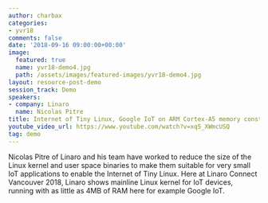 ```yaml
---
author: charbax
categories:
- yvr18
comments: false
date: '2018-09-16 09:00:00+00:00'
image:
  featured: true
  name: yvr18-demo4.jpg
  path: /assets/images/featured-images/yvr18-demo4.jpg
layout: resource-post-demo
session_track: Demo
speakers:
- company: Linaro
  name: Nicolas Pitre
title: Internet of Tiny Linux, Google IoT on ARM Cortex-A5 memory constrained device
youtube_video_url: https://www.youtube.com/watch?v=xq5_XWmcUSQ
tag: demo
---
```

Nicolas Pitre of Linaro and his team have worked to reduce the size of the Linux kernel and user space binaries to make them suitable for very small IoT applications to enable the Internet of Tiny Linux. Here at Linaro Connect Vancouver 2018, Linaro shows mainline Linux kernel for IoT devices, running with as little as 4MB of RAM here for example Google IoT.